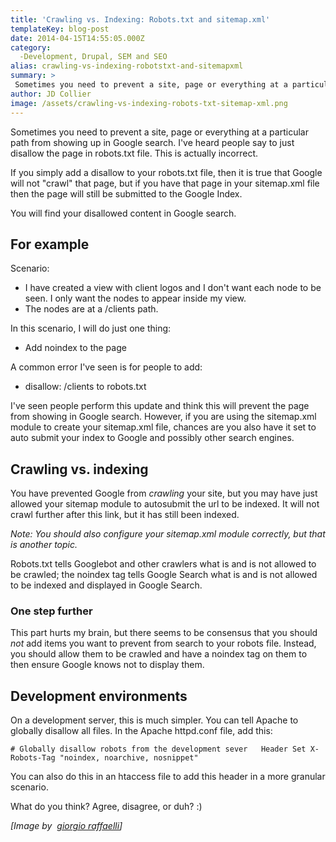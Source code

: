 ```yaml
---
title: 'Crawling vs. Indexing: Robots.txt and sitemap.xml'
templateKey: blog-post
date: 2014-04-15T14:55:05.000Z
category: 
  -Development, Drupal, SEM and SEO
alias: crawling-vs-indexing-robotstxt-and-sitemapxml
summary: > 
 Sometimes you need to prevent a site, page or everything at a particular path from showing up in Google search. I've heard people say to just disallow the page in robots.txt file. This is actually incorrect.
author: JD Collier
image: /assets/crawling-vs-indexing-robots-txt-sitemap-xml.png
---
```


Sometimes you need to prevent a site, page or everything at a particular path from showing up in Google search. I've heard people say to just disallow the page in robots.txt file. This is actually incorrect.

If you simply add a disallow to your robots.txt file, then it is true that Google will not "crawl" that page, but if you have that page in your sitemap.xml file then the page will still be submitted to the Google Index.

You will find your disallowed content in Google search.

For example
-----------

Scenario:

*   I have created a view with client logos and I don't want each node to be seen. I only want the nodes to appear inside my view.
*   The nodes are at a /clients path.

In this scenario, I will do just one thing:

*   Add noindex to the page

A common error I've seen is for people to add:

*   disallow: /clients to robots.txt

I've seen people perform this update and think this will prevent the page from showing in Google search. However, if you are using the sitemap.xml module to create your sitemap.xml file, chances are you also have it set to auto submit your index to Google and possibly other search engines.

Crawling vs. indexing
---------------------

You have prevented Google from _crawling_ your site, but you may have just allowed your sitemap module to autosubmit the url to be indexed. It will not crawl further after this link, but it has still been indexed.

_Note: You should also configure your sitemap.xml module correctly, but that is another topic._

Robots.txt tells Googlebot and other crawlers what is and is not allowed to be crawled; the noindex tag tells Google Search what is and is not allowed to be indexed and displayed in Google Search.

### One step further

This part hurts my brain, but there seems to be consensus that you should _not_ add items you want to prevent from search to your robots file. Instead, you should allow them to be crawled and have a noindex tag on them to then ensure Google knows not to display them.

Development environments
------------------------

On a development server, this is much simpler. You can tell Apache to globally disallow all files. In the Apache httpd.conf file, add this:

`# Globally disallow robots from the development sever  
Header Set X-Robots-Tag "noindex, noarchive, nosnippet"`

You can also do this in an htaccess file to add this header in a more granular scenario.

What do you think? Agree, disagree, or duh? :)

_\[Image by  [giorgio raffaelli](https://www.flickr.com/photos/iguanajo/277209483)\]_